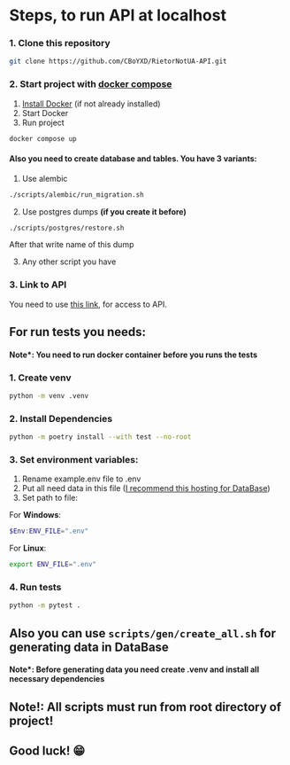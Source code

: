 # Steps, to run API at localhost

### 1. Clone this repository

```bash
git clone https://github.com/CBoYXD/RietorNotUA-API.git
```

### 2. Start project with [docker compose](https://docs.docker.com/compose/)

1) [Install Docker](https://docs.docker.com/engine/install/) (if not already installed)
2) Start Docker
3) Run project
   
```bash
docker compose up
```

#### Also you need to create database and tables. You have 3 variants:

1) Use alembic
   
```bash
./scripts/alembic/run_migration.sh
```

2) Use postgres dumps **(if you create it before)**
   
```bash
./scripts/postgres/restore.sh
```

After that write name of this dump

3) Any other script you have

### 3. Link to API

You need to use [this link](http://127.0.0.1:8000), for access to API.

## For run tests you needs:

#### Note*: You need to run docker container before you runs the tests

### 1. Create venv

```bash
python -m venv .venv
```

### 2. Install Dependencies

```bash
python -m poetry install --with test --no-root
```

### 3. Set environment variables:

1) Rename example.env file to .env
2) Put all need data in this file ([I recommend this hosting for DataBase](https://vercel.com/))
3) Set path to file:

For **Windows**:

```powershell
$Env:ENV_FILE=".env"
```
   
For **Linux**:

```bash
export ENV_FILE=".env"
```

### 4. Run tests

```bash
python -m pytest .
```

## Also you can use ```scripts/gen/create_all.sh``` for generating data in DataBase 

#### Note*: Before generating data you need create .venv and install all necessary dependencies

## Note!: All scripts must run from root directory of project!

## Good luck! 😁